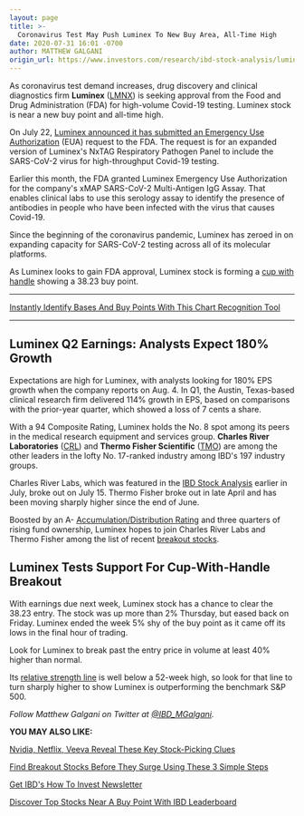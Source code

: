 ```yaml
---
layout: page
title: >-
  Coronavirus Test May Push Luminex To New Buy Area, All-Time High
date: 2020-07-31 16:01 -0700
author: MATTHEW GALGANI
origin_url: https://www.investors.com/research/ibd-stock-analysis/luminex-near-buy-point-on-coronavirus-test-demand-increase/
---
```





As coronavirus test demand increases, drug discovery and clinical diagnostics firm **Luminex** ([LMNX](https://research.investors.com/quote.aspx?symbol=LMNX)) is seeking approval from the Food and Drug Administration (FDA) for high-volume Covid-19 testing. Luminex stock is near a new buy point and all-time high.




On July 22, [Luminex announced it has submitted an Emergency Use Authorization](https://investor.luminexcorp.com/news-releases/news-release-details/luminex-files-emergency-use-authorization-expanded-nxtag) (EUA) request to the FDA. The request is for an expanded version of Luminex's NxTAG Respiratory Pathogen Panel to include the SARS-CoV-2 virus for high-throughput Covid-19 testing.


Earlier this month, the FDA granted Luminex Emergency Use Authorization for the company's xMAP SARS-CoV-2 Multi-Antigen IgG Assay. That enables clinical labs to use this serology assay to identify the presence of antibodies in people who have been infected with the virus that causes Covid-19.


Since the beginning of the coronavirus pandemic, Luminex has zeroed in on expanding capacity for SARS-CoV-2 testing across all of its molecular platforms.


As Luminex looks to gain FDA approval, Luminex stock is forming a [cup with handle](https://www.investors.com/how-to-invest/chart-reading-for-beginners-chart-patterns-cup-with-handle-double-bottom-flat-base/) showing a 38.23 buy point.




---


[Instantly Identify Bases And Buy Points With This Chart Recognition Tool](https://www.investors.com/product/marketsmith/?artProdLink=MarketSmith)




---


Luminex Q2 Earnings: Analysts Expect 180% Growth
------------------------------------------------


Expectations are high for Luminex, with analysts looking for 180% EPS growth when the company reports on Aug. 4. In Q1, the Austin, Texas-based clinical research firm delivered 114% growth in EPS, based on comparisons with the prior-year quarter, which showed a loss of 7 cents a share.


With a 94 Composite Rating, Luminex holds the No. 8 spot among its peers in the medical research equipment and services group. **Charles River Laboratories** ([CRL](https://research.investors.com/quote.aspx?symbol=CRL)) and **Thermo Fisher Scientific** ([TMO](https://research.investors.com/quote.aspx?symbol=TMO)) are among the other leaders in the lofty No. 17-ranked industry among IBD's 197 industry groups.


Charles River Labs, which was featured in the [IBD Stock Analysis](https://www.investors.com/research/ibd-stock-analysis/charles-river-labs-crl-stock-tests-new-buy-zone/) earlier in July, broke out on July 15. Thermo Fisher broke out in late April and has been moving sharply higher since the end of June.


Boosted by an A- [Accumulation/Distribution Rating](https://www.investors.com/how-to-invest/investors-corner/why-the-accumulationdistribution-rating-is-one-key-to-finding-great-stocks/) and three quarters of rising fund ownership, Luminex hopes to join Charles River Labs and Thermo Fisher among the list of recent [breakout stocks](https://www.investors.com/research/breakout-stocks-technical-analysis/breakout-stocks-technical-analysis/).


Luminex Tests Support For Cup-With-Handle Breakout
--------------------------------------------------


With earnings due next week, Luminex stock has a chance to clear the 38.23 entry. The stock was up more than 2% Thursday, but eased back on Friday. Luminex ended the week 5% shy of the buy point as it came off its lows in the final hour of trading.


Look for Luminex to break past the entry price in volume at least 40% higher than normal.


Its [relative strength line](https://www.investors.com/how-to-invest/investors-corner/a-stock-breakout-specialty-tool-the-relative-strength-line/) is well below a 52-week high, so look for that line to turn sharply higher to show Luminex is outperforming the benchmark S&P 500.



*Follow Matthew Galgani on Twitter at [@IBD\_MGalgani](https://twitter.com/ibd_mgalgani).*


**YOU MAY ALSO LIKE:**


[Nvidia, Netflix, Veeva Reveal These Key Stock-Picking Clues](https://www.investors.com/research/stock-picks-best-stocks-to-buy-and-watch/)


[Find Breakout Stocks Before They Surge Using These 3 Simple Steps](https://www.investors.com/research/investing-in-stocks-start-with-stock-market-investing-routine-routine/?)


[Get IBD's How To Invest Newsletter](https://shop.investors.com/offer/splashresponsive.aspx?id=newsletters-howtoinvest)


[Discover Top Stocks Near A Buy Point With IBD Leaderboard](https://www.investors.com/product/leaderboard/?artProdLink=Leaderboard)




